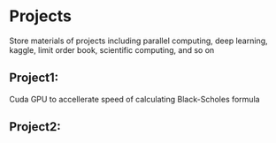 # Projects
Store materials of projects including parallel computing, deep learning, kaggle, limit order book, scientific computing, and so on  

## Project1: 
Cuda GPU to accellerate speed of calculating Black-Scholes formula

## Project2: 
